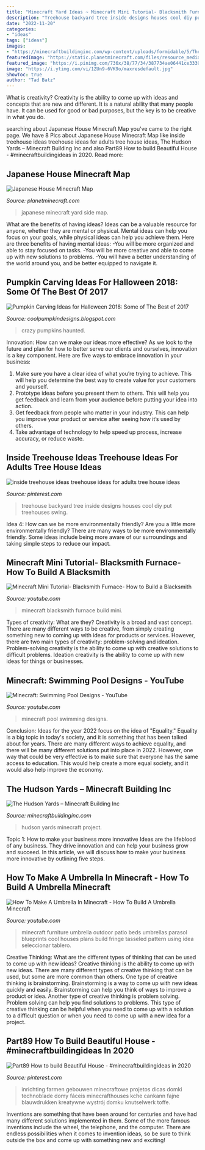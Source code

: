 ```yaml
---
title: "Minecraft Yard Ideas ~ Minecraft Mini Tutorial- Blacksmith Furnace- How To Build A Blacksmith"
description: "Treehouse backyard tree inside designs houses cool diy put treehouses swing"
date: "2022-11-20"
categories:
- "ideas"
tags: ["ideas"]
images:
- "https://minecraftbuildinginc.com/wp-content/uploads/formidable/5/The-Hudson-Yards-Minecraft-Building-Ideas-Download-Complete-Amazing-5.jpg"
featuredImage: "https://static.planetminecraft.com/files/resource_media/screenshot/1225/2012-06-23_044855_2653630.jpg"
featured_image: "https://i.pinimg.com/736x/38/77/34/387734ae06441ce3339c417ee88bd9cf.jpg"
image: "https://i.ytimg.com/vi/1ZUn9-6VK9o/maxresdefault.jpg"
ShowToc: true
author: "Tad Batz"
---
```



What is creativity?
Creativity is the ability to come up with ideas and concepts that are new and different. It is a natural ability that many people have. It can be used for good or bad purposes, but the key is to be creative in what you do.

	

		
searching about Japanese House Minecraft Map you've came to the right page. We have 8 Pics about Japanese House Minecraft Map like inside treehouse ideas treehouse ideas for adults tree house ideas, The Hudson Yards – Minecraft Building Inc and also Part89 How to build Beautiful House - #minecraftbuildingideas in 2020. Read more:
		
    
## Japanese House Minecraft Map

<img loading=lazy src="https://static.planetminecraft.com/files/resource_media/screenshot/1225/2012-06-23_044855_2653630.jpg" onerror="this.onerror=null;this.src='https://tse3.mm.bing.net/th?id=OIP.CeOTI-S3ztP6-9bkJQfM3wHaFm&amp;pid=15.1';" alt="Japanese House Minecraft Map">

_Source: planetminecraft.com_

>japanese minecraft yard side map. 

	

What are the benefits of having ideas?
Ideas can be a valuable resource for anyone, whether they are mental or physical. Mental ideas can help you focus on your goals, while physical ideas can help you achieve them. Here are three benefits of having mental ideas: 
-You will be more organized and able to stay focused on tasks. 
-You will be more creative and able to come up with new solutions to problems. 
-You will have a better understanding of the world around you, and be better equipped to navigate it.

    
## Pumpkin Carving Ideas For Halloween 2018: Some Of The Best Of 2017

<img loading=lazy src="https://3.bp.blogspot.com/-Ffgw4g4UfTI/UkblvC_3UdI/AAAAAAAAH-w/cumw5f1YUno/s1600/Haunted_Forest_by_Pumpkin_Crazy.jpg" onerror="this.onerror=null;this.src='https://tse4.mm.bing.net/th?id=OIP.QoPhtuE8S2nK9-w560tQLQHaFj&amp;pid=15.1';" alt="Pumpkin Carving Ideas for Halloween 2018: Some of The Best of 2017">

_Source: coolpumpkindesigns.blogspot.com_

>crazy pumpkins haunted. 

	

Innovation: How can we make our ideas more effective?
As we look to the future and plan for how to better serve our clients and ourselves, innovation is a key component. Here are five ways to embrace innovation in your business: 
1. Make sure you have a clear idea of what you’re trying to achieve. This will help you determine the best way to create value for your customers and yourself. 
2. Prototype ideas before you present them to others. This will help you get feedback and learn from your audience before putting your idea into action. 
3. Get feedback from people who matter in your industry. This can help you improve your product or service after seeing how it’s used by others. 
4. Take advantage of technology to help speed up process, increase accuracy, or reduce waste.

    
## Inside Treehouse Ideas Treehouse Ideas For Adults Tree House Ideas

<img loading=lazy src="https://i.pinimg.com/736x/38/77/34/387734ae06441ce3339c417ee88bd9cf.jpg" onerror="this.onerror=null;this.src='https://tse1.mm.bing.net/th?id=OIP.VKfjQgnXiq8THScRbHsrbAHaLD&amp;pid=15.1';" alt="inside treehouse ideas treehouse ideas for adults tree house ideas">

_Source: pinterest.com_

>treehouse backyard tree inside designs houses cool diy put treehouses swing. 

	

Idea 4: How can we be more environmentally friendly?
Are you a little more environmentally friendly? There are many ways to be more environmentally friendly. Some ideas include being more aware of our surroundings and taking simple steps to reduce our impact.

    
## Minecraft Mini Tutorial- Blacksmith Furnace- How To Build A Blacksmith

<img loading=lazy src="https://i.ytimg.com/vi/1ZUn9-6VK9o/maxresdefault.jpg" onerror="this.onerror=null;this.src='https://tse2.mm.bing.net/th?id=OIP.2nnW-HzeNv1jD7oWT0eMYQHaEK&amp;pid=15.1';" alt="Minecraft Mini Tutorial- Blacksmith Furnace- How to Build a Blacksmith">

_Source: youtube.com_

>minecraft blacksmith furnace build mini. 

	

Types of creativity: What are they?
Creativity is a broad and vast concept. There are many different ways to be creative, from simply creating something new to coming up with ideas for products or services. However, there are two main types of creativity: problem-solving and ideation. Problem-solving creativity is the ability to come up with creative solutions to difficult problems. Ideation creativity is the ability to come up with new ideas for things or businesses.

    
## Minecraft: Swimming Pool Designs - YouTube

<img loading=lazy src="http://i1.ytimg.com/vi/QgMWhq2Iz30/maxresdefault.jpg" onerror="this.onerror=null;this.src='https://tse1.mm.bing.net/th?id=OIP.aaQdWcBG6vnZUTotj_FmVwHaEK&amp;pid=15.1';" alt="Minecraft: Swimming Pool Designs - YouTube">

_Source: youtube.com_

>minecraft pool swimming designs. 

	

Conclusion:
Ideas for the year 2022 focus on the idea of "Equality." Equality is a big topic in today's society, and it is something that has been talked about for years. There are many different ways to achieve equality, and there will be many different solutions put into place in 2022. However, one way that could be very effective is to make sure that everyone has the same access to education. This would help create a more equal society, and it would also help improve the economy.

    
## The Hudson Yards – Minecraft Building Inc

<img loading=lazy src="https://minecraftbuildinginc.com/wp-content/uploads/formidable/5/The-Hudson-Yards-Minecraft-Building-Ideas-Download-Complete-Amazing-5.jpg" onerror="this.onerror=null;this.src='https://tse3.mm.bing.net/th?id=OIP.fgG2ikxBN5CJPScMQ9dVFQHaEK&amp;pid=15.1';" alt="The Hudson Yards – Minecraft Building Inc">

_Source: minecraftbuildinginc.com_

>hudson yards minecraft project. 

	

Topic 1: How to make your business more innovative
Ideas are the lifeblood of any business. They drive innovation and can help your business grow and succeed. In this article, we will discuss how to make your business more innovative by outlining five steps.

    
## How To Make A Umbrella In Minecraft - How To Build A Umbrella Minecraft

<img loading=lazy src="https://i.ytimg.com/vi/aHRA9u3KFpQ/hqdefault.jpg" onerror="this.onerror=null;this.src='https://tse3.mm.bing.net/th?id=OIP.EMWkJ5ebSJE-pIEDfGKxRwHaFj&amp;pid=15.1';" alt="How To Make A Umbrella In Minecraft - How To Build A Umbrella Minecraft">

_Source: youtube.com_

>minecraft furniture umbrella outdoor patio beds umbrellas parasol blueprints cool houses plans build fringe tasseled pattern using idea seleccionar tablero. 

	

Creative Thinking: What are the different types of thinking that can be used to come up with new ideas?
Creative thinking is the ability to come up with new ideas. There are many different types of creative thinking that can be used, but some are more common than others. One type of creative thinking is brainstorming. Brainstorming is a way to come up with new ideas quickly and easily. Brainstorming can help you think of ways to improve a product or idea. Another type of creative thinking is problem solving. Problem solving can help you find solutions to problems. This type of creative thinking can be helpful when you need to come up with a solution to a difficult question or when you need to come up with a new idea for a project.

    
## Part89 How To Build Beautiful House - #minecraftbuildingideas In 2020

<img loading=lazy src="https://i.pinimg.com/originals/62/cc/be/62ccbe4563b7bdfac39f683857f110e8.jpg" onerror="this.onerror=null;this.src='https://tse2.mm.bing.net/th?id=OIP.af4zZtNUjniKr5GOswaT4gHaNK&amp;pid=15.1';" alt="Part89 How to build Beautiful House - #minecraftbuildingideas in 2020">

_Source: pinterest.com_

>inrichting farmen gebouwen minecraftowe projetos dicas domki technoblade domy fáceis minecrafthouses kche cankann fajne blauwdrukken kreatywne wystrój domku knutselwerk toffe. 

	

Inventions are something that have been around for centuries and have had many different solutions implemented in them. Some of the more famous inventions include the wheel, the telephone, and the computer. There are endless possibilities when it comes to invention ideas, so be sure to think outside the box and come up with something new and exciting!

